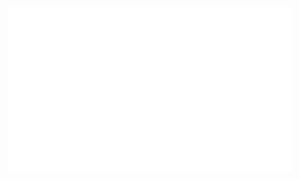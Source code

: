 [![Programming Languages](https://raw.githubusercontent.com/Vicfred/githubstatsreadmegenerator/master/generated/languages.svg)](https://lagmental.net/pages/notme.html)
